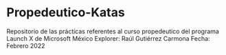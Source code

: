 # Propedeutico-Katas
Repositorio de las prácticas referentes al curso propedeutico del programa Launch X de Microsoft México
Explorer: Raúl Gutiérrez Carmona Fecha: Febrero 2022
